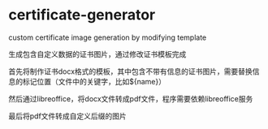 # certificate-generator
custom certificate image generation by modifying template

生成包含自定义数据的证书图片，通过修改证书模板完成

首先将制作证书docx格式的模板，其中包含不带有信息的证书图片，需要替换信息的标记位置（文件中的关键字，比如${name}）

然后通过libreoffice，将docx文件转成pdf文件，程序需要依赖libreoffice服务

最后将pdf文件转成自定义后缀的图片
